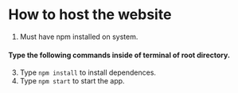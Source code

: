 # How to host the website

1. Must have npm installed on system.

#### Type the following commands inside of terminal of root directory.
3. Type `npm install` to install dependences.
4. Type `npm start` to start the app.
